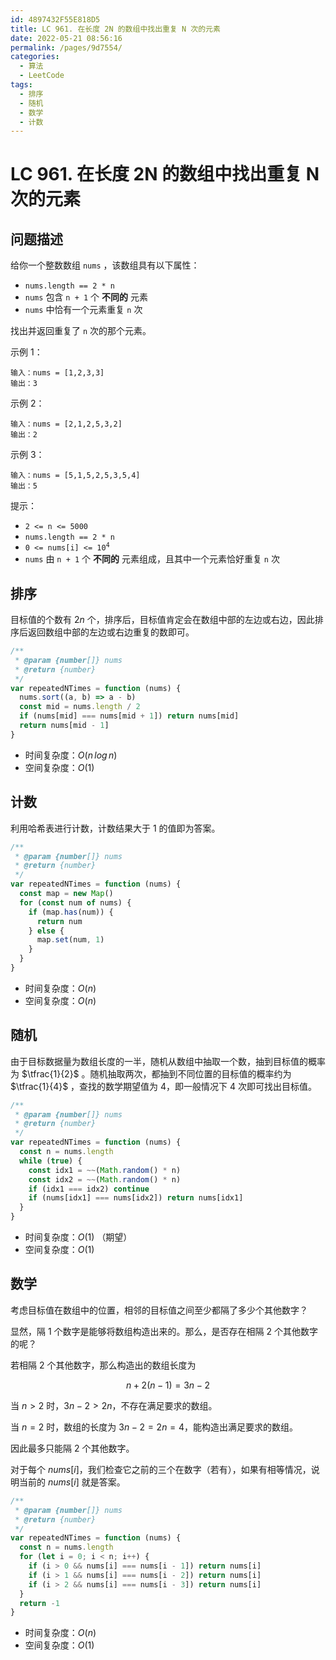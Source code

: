 ```yaml
---
id: 4897432F55E818D5
title: LC 961. 在长度 2N 的数组中找出重复 N 次的元素
date: 2022-05-21 08:56:16
permalink: /pages/9d7554/
categories:
  - 算法
  - LeetCode
tags:
  - 排序
  - 随机
  - 数学
  - 计数
---
```


# LC 961. 在长度 2N 的数组中找出重复 N 次的元素

<Level :type='1'/>

## 问题描述

给你一个整数数组 `nums` ，该数组具有以下属性：

- `nums.length == 2 * n`
- `nums` 包含 `n + 1` 个 **不同的** 元素
- `nums` 中恰有一个元素重复 `n` 次

找出并返回重复了 `n` 次的那个元素。

示例 1：

```text
输入：nums = [1,2,3,3]
输出：3
```

示例 2：

```text
输入：nums = [2,1,2,5,3,2]
输出：2
```

示例 3：

```text
输入：nums = [5,1,5,2,5,3,5,4]
输出：5
```

提示：

- `2 <= n <= 5000`
- `nums.length == 2 * n`
- <code>0 <= nums[i] <= 10<sup>4</sup></code>
- `nums` 由 `n + 1` 个 **不同的** 元素组成，且其中一个元素恰好重复 `n` 次

## 排序

目标值的个数有 $2n$ 个，排序后，目标值肯定会在数组中部的左边或右边，因此排序后返回数组中部的左边或右边重复的数即可。

```javascript
/**
 * @param {number[]} nums
 * @return {number}
 */
var repeatedNTimes = function (nums) {
  nums.sort((a, b) => a - b)
  const mid = nums.length / 2
  if (nums[mid] === nums[mid + 1]) return nums[mid]
  return nums[mid - 1]
}
```

- 时间复杂度：$O(n \, log \, n)$
- 空间复杂度：$O(1)$

## 计数

利用哈希表进行计数，计数结果大于 $1$ 的值即为答案。

```javascript
/**
 * @param {number[]} nums
 * @return {number}
 */
var repeatedNTimes = function (nums) {
  const map = new Map()
  for (const num of nums) {
    if (map.has(num)) {
      return num
    } else {
      map.set(num, 1)
    }
  }
}
```

- 时间复杂度：$O(n)$
- 空间复杂度：$O(n)$

## 随机

由于目标数据量为数组长度的一半，随机从数组中抽取一个数，抽到目标值的概率为 $\tfrac{1}{2}$ 。随机抽取两次，都抽到不同位置的目标值的概率约为 $\tfrac{1}{4}$ ，查找的数学期望值为 $4$，即一般情况下 $4$ 次即可找出目标值。

```javascript
/**
 * @param {number[]} nums
 * @return {number}
 */
var repeatedNTimes = function (nums) {
  const n = nums.length
  while (true) {
    const idx1 = ~~(Math.random() * n)
    const idx2 = ~~(Math.random() * n)
    if (idx1 === idx2) continue
    if (nums[idx1] === nums[idx2]) return nums[idx1]
  }
}
```

- 时间复杂度：$O(1)$ （期望）
- 空间复杂度：$O(1)$

## 数学

考虑目标值在数组中的位置，相邻的目标值之间至少都隔了多少个其他数字？

显然，隔 $1$ 个数字是能够将数组构造出来的。那么，是否存在相隔 $2$ 个其他数字的呢？

若相隔 $2$ 个其他数字，那么构造出的数组长度为

$$
n + 2(n - 1) = 3n - 2
$$

当 $n > 2$ 时，$3n-2 > 2n$，不存在满足要求的数组。

当 $n = 2$ 时，数组的长度为 $3n-2 = 2n = 4$，能构造出满足要求的数组。

因此最多只能隔 $2$ 个其他数字。

对于每个 $nums[i]$，我们检查它之前的三个在数字（若有），如果有相等情况，说明当前的 $nums[i]$ 就是答案。

```javascript
/**
 * @param {number[]} nums
 * @return {number}
 */
var repeatedNTimes = function (nums) {
  const n = nums.length
  for (let i = 0; i < n; i++) {
    if (i > 0 && nums[i] === nums[i - 1]) return nums[i]
    if (i > 1 && nums[i] === nums[i - 2]) return nums[i]
    if (i > 2 && nums[i] === nums[i - 3]) return nums[i]
  }
  return -1
}
```

- 时间复杂度：$O(n)$
- 空间复杂度：$O(1)$
